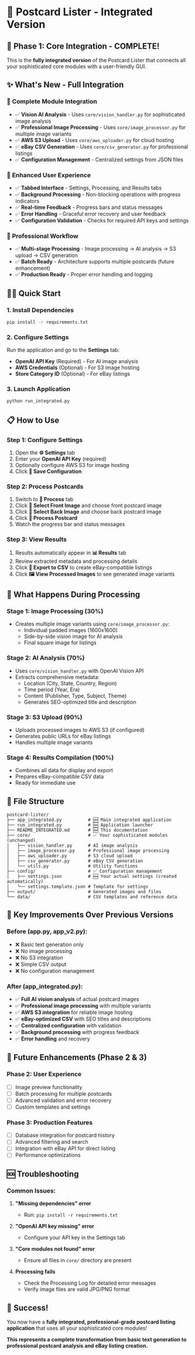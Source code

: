 # 🎯 Postcard Lister - Integrated Version

## 🎉 Phase 1: Core Integration - COMPLETE!

This is the **fully integrated version** of the Postcard Lister that connects all your sophisticated core modules with a user-friendly GUI.

## ✨ What's New - Full Integration

### 🔗 **Complete Module Integration**
- ✅ **Vision AI Analysis** - Uses `core/vision_handler.py` for sophisticated image analysis
- ✅ **Professional Image Processing** - Uses `core/image_processor.py` for multiple image variants
- ✅ **AWS S3 Upload** - Uses `core/aws_uploader.py` for cloud hosting
- ✅ **eBay CSV Generation** - Uses `core/csv_generator.py` for professional listings
- ✅ **Configuration Management** - Centralized settings from JSON files

### 🎨 **Enhanced User Experience**
- ✅ **Tabbed Interface** - Settings, Processing, and Results tabs
- ✅ **Background Processing** - Non-blocking operations with progress indicators
- ✅ **Real-time Feedback** - Progress bars and status messages
- ✅ **Error Handling** - Graceful error recovery and user feedback
- ✅ **Configuration Validation** - Checks for required API keys and settings

### 🚀 **Professional Workflow**
- ✅ **Multi-stage Processing** - Image processing → AI analysis → S3 upload → CSV generation
- ✅ **Batch Ready** - Architecture supports multiple postcards (future enhancement)
- ✅ **Production Ready** - Proper error handling and logging

## 🏃‍♂️ Quick Start

### 1. **Install Dependencies**
```bash
pip install -r requirements.txt
```

### 2. **Configure Settings**
Run the application and go to the **Settings** tab:
- **OpenAI API Key** (Required) - For AI image analysis
- **AWS Credentials** (Optional) - For S3 image hosting
- **Store Category ID** (Optional) - For eBay listings

### 3. **Launch Application**
```bash
python run_integrated.py
```

## 📋 **How to Use**

### **Step 1: Configure Settings**
1. Open the **⚙️ Settings** tab
2. Enter your **OpenAI API Key** (required)
3. Optionally configure AWS S3 for image hosting
4. Click **💾 Save Configuration**

### **Step 2: Process Postcards**
1. Switch to **🔄 Process** tab
2. Click **📁 Select Front Image** and choose front postcard image
3. Click **📁 Select Back Image** and choose back postcard image
4. Click **🚀 Process Postcard**
5. Watch the progress bar and status messages

### **Step 3: View Results**
1. Results automatically appear in **📊 Results** tab
2. Review extracted metadata and processing details
3. Click **📄 Export to CSV** to create eBay-compatible listings
4. Click **🖼️ View Processed Images** to see generated image variants

## 🔧 **What Happens During Processing**

### **Stage 1: Image Processing (30%)**
- Creates multiple image variants using `core/image_processor.py`:
  - Individual padded images (1600x1600)
  - Side-by-side vision image for AI analysis
  - Final square image for listings

### **Stage 2: AI Analysis (70%)**
- Uses `core/vision_handler.py` with OpenAI Vision API
- Extracts comprehensive metadata:
  - Location (City, State, Country, Region)
  - Time period (Year, Era)
  - Content (Publisher, Type, Subject, Theme)
  - Generates SEO-optimized title and description

### **Stage 3: S3 Upload (90%)**
- Uploads processed images to AWS S3 (if configured)
- Generates public URLs for eBay listings
- Handles multiple image variants

### **Stage 4: Results Compilation (100%)**
- Combines all data for display and export
- Prepares eBay-compatible CSV data
- Ready for immediate use

## 📁 **File Structure**

```
postcard-lister/
├── app_integrated.py          # 🆕 Main integrated application
├── run_integrated.py          # 🆕 Application launcher
├── README_INTEGRATED.md       # 🆕 This documentation
├── core/                      # ✅ Your sophisticated modules (unchanged)
│   ├── vision_handler.py      # AI image analysis
│   ├── image_processor.py     # Professional image processing
│   ├── aws_uploader.py        # S3 cloud upload
│   ├── csv_generator.py       # eBay CSV generation
│   └── utils.py               # Utility functions
├── config/                    # ✅ Configuration management
│   ├── settings.json          # 🆕 Your actual settings (created automatically)
│   └── settings.template.json # Template for settings
├── output/                    # Generated images and files
└── data/                      # CSV templates and reference data
```

## 🎯 **Key Improvements Over Previous Versions**

### **Before (app.py, app_v2.py):**
- ❌ Basic text generation only
- ❌ No image processing
- ❌ No S3 integration
- ❌ Simple CSV output
- ❌ No configuration management

### **After (app_integrated.py):**
- ✅ **Full AI vision analysis** of actual postcard images
- ✅ **Professional image processing** with multiple variants
- ✅ **AWS S3 integration** for reliable image hosting
- ✅ **eBay-optimized CSV** with SEO titles and descriptions
- ✅ **Centralized configuration** with validation
- ✅ **Background processing** with progress feedback
- ✅ **Error handling** and recovery

## 🔮 **Future Enhancements (Phase 2 & 3)**

### **Phase 2: User Experience**
- [ ] Image preview functionality
- [ ] Batch processing for multiple postcards
- [ ] Advanced validation and error recovery
- [ ] Custom templates and settings

### **Phase 3: Production Features**
- [ ] Database integration for postcard history
- [ ] Advanced filtering and search
- [ ] Integration with eBay API for direct listing
- [ ] Performance optimizations

## 🆘 **Troubleshooting**

### **Common Issues:**

1. **"Missing dependencies" error**
   - Run: `pip install -r requirements.txt`

2. **"OpenAI API key missing" error**
   - Configure your API key in the Settings tab

3. **"Core modules not found" error**
   - Ensure all files in `core/` directory are present

4. **Processing fails**
   - Check the Processing Log for detailed error messages
   - Verify image files are valid JPG/PNG format

## 🎉 **Success!**

You now have a **fully integrated, professional-grade postcard listing application** that uses all your sophisticated core modules!

**This represents a complete transformation from basic text generation to professional postcard analysis and eBay listing creation.**
